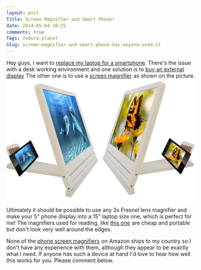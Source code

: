 ```yaml
---
layout: post
Title: Screen Magnifier and Smart Phone!
date: 2014-05-04 10:25
comments: true
Tags: fedora.planet
Slug: screen-magnifier-and-smart-phone-has-anyone-used-it
---
```


Hey guys, I want to
[replace my laptop for a smartphone](/blog/2013/08/01/laptop-vs-smartphone-part-one/).
There's the issue with a desk working environment and one solution is to
<a target="_blank" href="http://www.amazon.com/s/ref=as_li_ss_tl?_encoding=UTF8&camp=1789&creative=390957&field-keywords=computer%20display&linkCode=ur2&tag=atodorovorg-20&url=search-alias%3Daps&linkId=HB2I5AOCIBVSZOTG">buy an external display</a><img src="https://ir-na.amazon-adsystem.com/e/ir?t=atodorovorg-20&l=ur2&o=1" width="1" height="1" border="0" style="border:none !important; margin:0px !important;" />
The other one is to use a
<a target="_blank" href="http://www.amazon.com/s/?_encoding=UTF8&camp=1789&creative=390957&field-keywords=screen%20magnifier&linkCode=ur2&rh=i%3Aaps%2Ck%3Ascreen%20magnifier&sprefix=screen%20magnifie%2Ccomputers%2C277&tag=atodorovorg-20&url=search-alias%3Daps&linkId=KGF6F22QDNBRWAMP">screen magnifier</a><img src="https://ir-na.amazon-adsystem.com/e/ir?t=atodorovorg-20&l=ur2&o=1" width="1" height="1" border="0"  style="border:none !important; margin:0px !important;" />
as shown on the picture.
![Mobile Screen Magnifier](/images/mobile_screen_magnifier.jpg "Mobile Screen Magnifier")


Ultimately it should be possible to use
any 3x Fresnel lens magnifier and make your 5" phone display into a 15" laptop
size one, which is perfect for me!
The magnifiers used for reading, like
<a href="http://www.amazon.com/gp/product/B001TLJXJ8/ref=as_li_tl?ie=UTF8&camp=1789&creative=390957&creativeASIN=B001TLJXJ8&linkCode=as2&tag=atodorovorg-20&linkId=HS6EY4BELCHBZ6HC">this one</a><img src="http://ir-na.amazon-adsystem.com/e/ir?t=atodorovorg-20&l=as2&o=1&a=B001TLJXJ8" width="1" height="1" border="0"  style="border:none !important; margin:0px !important;" />
are cheap and portable but don't look very well around the edges.

None of the
<a rel="nofollow" href="http://www.amazon.com/gp/product/B0173AZL62/ref=as_li_tl?ie=UTF8&camp=1789&creative=390957&creativeASIN=B0173AZL62&linkCode=as2&tag=atodorovorg-20&linkId=RWCHMP2LMA6OLMKO">phone screen magnifiers</a><img src="http://ir-na.amazon-adsystem.com/e/ir?t=atodorovorg-20&l=as2&o=1&a=B0173AZL62" width="1" height="1" border="0" style="border:none !important; margin:0px !important;" />
on Amazon ships to my country so I don't have any experience with them,
although they appear to be exactly what I need. If anyone has such a device
at hand I'd love to hear how well this works for you. Please comment below.
